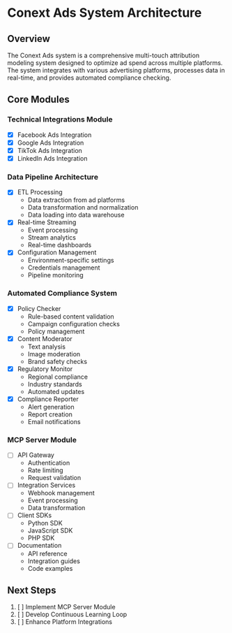# Conext Ads System Architecture

## Overview
The Conext Ads system is a comprehensive multi-touch attribution modeling system designed to optimize ad spend across multiple platforms. The system integrates with various advertising platforms, processes data in real-time, and provides automated compliance checking.

## Core Modules

### Technical Integrations Module
- [x] Facebook Ads Integration
- [x] Google Ads Integration
- [x] TikTok Ads Integration
- [x] LinkedIn Ads Integration

### Data Pipeline Architecture
- [x] ETL Processing
  - Data extraction from ad platforms
  - Data transformation and normalization
  - Data loading into data warehouse
- [x] Real-time Streaming
  - Event processing
  - Stream analytics
  - Real-time dashboards
- [x] Configuration Management
  - Environment-specific settings
  - Credentials management
  - Pipeline monitoring

### Automated Compliance System
- [x] Policy Checker
  - Rule-based content validation
  - Campaign configuration checks
  - Policy management
- [x] Content Moderator
  - Text analysis
  - Image moderation
  - Brand safety checks
- [x] Regulatory Monitor
  - Regional compliance
  - Industry standards
  - Automated updates
- [x] Compliance Reporter
  - Alert generation
  - Report creation
  - Email notifications

### MCP Server Module
- [ ] API Gateway
  - Authentication
  - Rate limiting
  - Request validation
- [ ] Integration Services
  - Webhook management
  - Event processing
  - Data transformation
- [ ] Client SDKs
  - Python SDK
  - JavaScript SDK
  - PHP SDK
- [ ] Documentation
  - API reference
  - Integration guides
  - Code examples

## Next Steps
1. [ ] Implement MCP Server Module
2. [ ] Develop Continuous Learning Loop
3. [ ] Enhance Platform Integrations